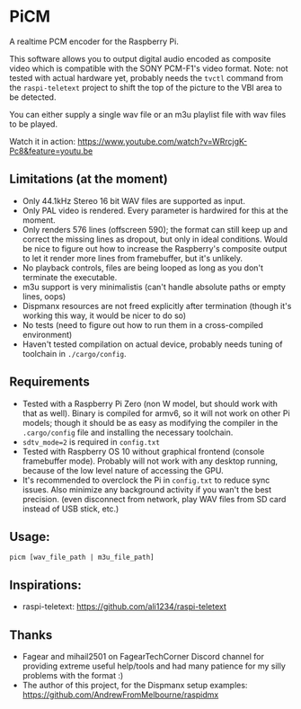 # PiCM

A realtime PCM encoder for the Raspberry Pi.

This software allows you to output digital audio encoded as composite video which is compatible with the SONY PCM-F1's video format.
Note: not tested with actual hardware yet, probably needs the `tvctl` command from the `raspi-teletext` project to shift the top of the picture to the VBI area to be detected.

You can either supply a single wav file or an m3u playlist file with wav files to be played.

Watch it in action: https://www.youtube.com/watch?v=WRrcjgK-Pc8&feature=youtu.be

## Limitations (at the moment)
- Only 44.1kHz Stereo 16 bit WAV files are supported as input.
- Only PAL video is rendered. Every parameter is hardwired for this at the moment.
- Only renders 576 lines (offscreen 590); the format can still keep up and correct the missing lines as dropout, but only in ideal conditions. Would be nice to figure out how to increase the Raspberry's composite output to let it render more lines from framebuffer, but it's unlikely.
- No playback controls, files are being looped as long as you don't terminate the executable.
- m3u support is very minimalistis (can't handle absolute paths or empty lines, oops)
- Dispmanx resources are not freed explicitly after termination (though it's working this way, it would be nicer to do so)
- No tests (need to figure out how to run them in a cross-compiled environment)
- Haven't tested compilation on actual device, probably needs tuning of toolchain in `./cargo/config`.

## Requirements
- Tested with a Raspberry Pi Zero (non W model, but should work with that as well). Binary is compiled for armv6, so it will not work on other Pi models; though it should be as easy as modifying the compiler in the `.cargo/config` file and installing the necessary toolchain.
- `sdtv_mode=2` is required in `config.txt`
- Tested with Raspberry OS 10 without graphical frontend (console framebuffer mode). Probably will not work with any desktop running, because of the low level nature of accessing the GPU.
- It's recommended to overclock the Pi in `config.txt` to reduce sync issues. Also minimize any background activity if you wan't the best precision. (even disconnect from network, play WAV files from SD card instead of USB stick, etc.)

## Usage:

    picm [wav_file_path | m3u_file_path]

## Inspirations:
- raspi-teletext: https://github.com/ali1234/raspi-teletext

## Thanks

* Fagear and mihail2501 on FagearTechCorner Discord channel for providing extreme useful help/tools and had many patience for my silly problems with the format :)
* The author of this project, for the Dispmanx setup examples: https://github.com/AndrewFromMelbourne/raspidmx
